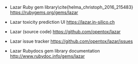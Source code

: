 * Lazar Ruby gem library\cite{helma_christoph_2016_215483}
  <https://rubygems.org/gems/lazar>

* Lazar toxicity prediction UI
  <https://lazar.in-silico.ch>

* Lazar (source code)
  <https://github.com/opentox/lazar>
  
* Lazar issue tracker
  <https://github.com/opentox/lazar/issues>

* Lazar Rubydocs gem library documentation
  <http://www.rubydoc.info/gems/lazar>